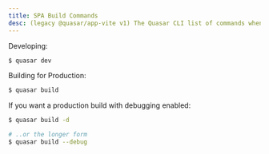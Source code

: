 ```yaml
---
title: SPA Build Commands
desc: (legacy @quasar/app-vite v1) The Quasar CLI list of commands when developing or building a single page application.
---
```


Developing:

```bash
$ quasar dev
```

Building for Production:

```bash
$ quasar build
```

If you want a production build with debugging enabled:

```bash
$ quasar build -d

# ..or the longer form
$ quasar build --debug
```
